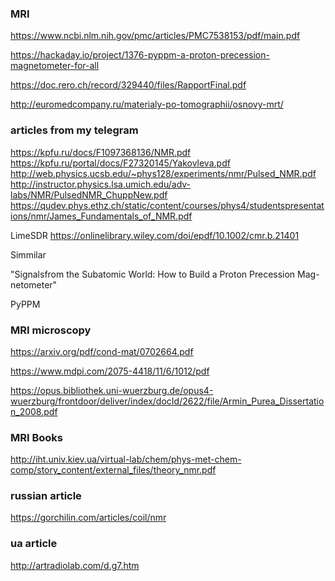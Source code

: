 
### MRI

https://www.ncbi.nlm.nih.gov/pmc/articles/PMC7538153/pdf/main.pdf

https://hackaday.io/project/1376-pyppm-a-proton-precession-magnetometer-for-all

https://doc.rero.ch/record/329440/files/RapportFinal.pdf

http://euromedcompany.ru/materialy-po-tomographii/osnovy-mrt/

### articles from my telegram
https://kpfu.ru/docs/F1097368136/NMR.pdf
https://kpfu.ru/portal/docs/F27320145/Yakovleva.pdf
http://web.physics.ucsb.edu/~phys128/experiments/nmr/Pulsed_NMR.pdf
http://instructor.physics.lsa.umich.edu/adv-labs/NMR/PulsedNMR_ChuppNew.pdf
https://qudev.phys.ethz.ch/static/content/courses/phys4/studentspresentations/nmr/James_Fundamentals_of_NMR.pdf

LimeSDR 
https://onlinelibrary.wiley.com/doi/epdf/10.1002/cmr.b.21401

Simmilar

"Signalsfrom the Subatomic World: How to Build a Proton Precession Mag-netometer"

PyPPM

### MRI microscopy

https://arxiv.org/pdf/cond-mat/0702664.pdf

https://www.mdpi.com/2075-4418/11/6/1012/pdf

https://opus.bibliothek.uni-wuerzburg.de/opus4-wuerzburg/frontdoor/deliver/index/docId/2622/file/Armin_Purea_Dissertation_2008.pdf

### MRI Books

http://iht.univ.kiev.ua/virtual-lab/chem/phys-met-chem-comp/story_content/external_files/theory_nmr.pdf

### russian article

https://gorchilin.com/articles/coil/nmr


### ua article
http://artradiolab.com/d.g7.htm

